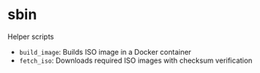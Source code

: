 # sbin

Helper scripts

* `build_image`: Builds ISO image in a Docker container
* `fetch_iso`: Downloads required ISO images with checksum verification
